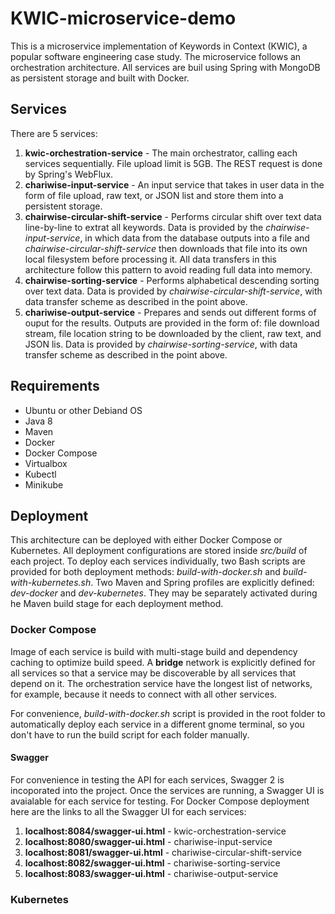 # KWIC-microservice-demo

This is a microservice implementation of Keywords in Context (KWIC), a popular software engineering case study. The microservice follows an orchestration architecture. All services are buil using Spring with MongoDB as persistent storage and built with Docker.

## Services
There are 5 services:
1. **kwic-orchestration-service** - The main orchestrator, calling each services sequentially. File upload limit is 5GB. The REST request is done by Spring's WebFlux.
2. **chariwise-input-service** - An input service that takes in user data in the form of file upload, raw text, or JSON list and store them into a persistent storage.
3. **chairwise-circular-shift-service** - Performs circular shift over text data line-by-line to extrat all keywords. Data is provided by the *chairwise-input-service*, in which data from the database outputs into a file and *chairwise-circular-shift-service* then downloads that file into its own local filesystem before processing it. All data transfers in this architecture follow this pattern to avoid reading full data into memory.
4. **chairwise-sorting-service** - Performs alphabetical descending sorting over text data. Data is provided by *chairwise-circular-shift-service*, with data transfer scheme as described in the point above.
5. **chariwise-output-service** - Prepares and sends out different forms of ouput for the results. Outputs are provided in the form of: file download stream, file location string to be downloaded by the client, raw text, and JSON lis. Data is provided by *chairwise-sorting-service*, with data transfer scheme as described in the point above.

## Requirements
* Ubuntu or other Debiand OS
* Java 8
* Maven
* Docker
* Docker Compose
* Virtualbox
* Kubectl
* Minikube

## Deployment
This architecture can be deployed with either Docker Compose or Kubernetes. All deployment configurations are stored inside *src/build* of each project. To deploy each services individually, two Bash scripts are provided for both deployment methods: *build-with-docker.sh* and *build-with-kubernetes.sh*. Two Maven and Spring profiles are explicitly defined: *dev-docker* and *dev-kubernetes*. They may be separately activated during he Maven build stage for each deployment method.

### Docker Compose
Image of each service is build with multi-stage build and dependency caching to optimize build speed. A **bridge** network is explicitly defined for all services so that a service may be discoverable by all services that depend on it. The orchestration service have the longest list of networks, for example, because it needs to connect with all other services.

For convenience, *build-with-docker.sh* script is provided in the root folder to automatically deploy each service in a different gnome terminal, so you don't have to run the build script for each folder manually.

#### Swagger
For convenience in testing the API for each services, Swagger 2 is incoporated into the project. Once the services are running, a Swagger UI is avaialable for each service for testing. For Docker Compose deployment here are the links to all the Swagger UI for each services:

1. **localhost:8084/swagger-ui.html** - kwic-orchestration-service
2. **localhost:8080/swagger-ui.html** - chariwise-input-service
3. **localhost:8081/swagger-ui.html** - chariwise-circular-shift-service
4. **localhost:8082/swagger-ui.html** - chariwise-sorting-service
5. **localhost:8083/swagger-ui.html** - chariwise-output-service

### Kubernetes
